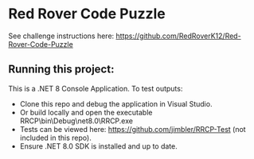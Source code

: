 # Red Rover Code Puzzle
See challenge instructions here: https://github.com/RedRoverK12/Red-Rover-Code-Puzzle

## Running this project:
This is a .NET 8 Console Application. To test outputs:
- Clone this repo and debug the application in Visual Studio.
- Or build locally and open the executable RRCP\bin\Debug\net8.0\RRCP.exe
- Tests can be viewed here: https://github.com/jimbler/RRCP-Test (not included in this repo).
- Ensure .NET 8.0 SDK is installed and up to date.
